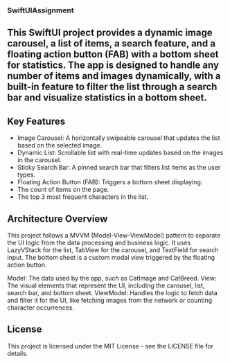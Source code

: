 ### SwiftUIAssignment

## This SwiftUI project provides a dynamic image carousel, a list of items, a search feature, and a floating action button (FAB) with a bottom sheet for statistics. The app is designed to handle any number of items and images dynamically, with a built-in feature to filter the list through a search bar and visualize statistics in a bottom sheet.

## Key Features
- Image Carousel: A horizontally swipeable carousel that updates the list based on the selected image.
- Dynamic List: Scrollable list with real-time updates based on the images in the carousel.
- Sticky Search Bar: A pinned search bar that filters list items as the user types.
- Floating Action Button (FAB): Triggers a bottom sheet displaying:
- The count of items on the page.
- The top 3 most frequent characters in the list.

## Architecture Overview

This project follows a MVVM (Model-View-ViewModel) pattern to separate the UI logic from the data processing and business logic. It uses LazyVStack for the list, TabView for the carousel, and TextField for search input. The bottom sheet is a custom modal view triggered by the floating action button.

Model: The data used by the app, such as CatImage and CatBreed.
View: The visual elements that represent the UI, including the carousel, list, search bar, and bottom sheet.
ViewModel: Handles the logic to fetch data and filter it for the UI, like fetching images from the network or counting character occurrences.

## License

This project is licensed under the MIT License - see the LICENSE file for details.
